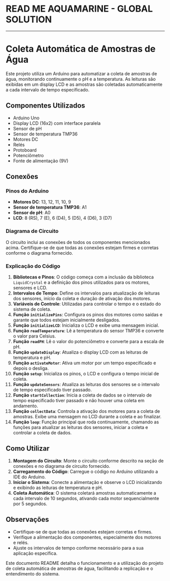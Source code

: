 # READ ME AQUAMARINE - GLOBAL SOLUTION
 
---
 
# Coleta Automática de Amostras de Água
 
Este projeto utiliza um Arduino para automatizar a coleta de amostras de água, monitorando continuamente o pH e a temperatura. As leituras são exibidas em um display LCD e as amostras são coletadas automaticamente a cada intervalo de tempo especificado.
 
## Componentes Utilizados
 
- Arduino Uno
- Display LCD (16x2) com interface paralela
- Sensor de pH
- Sensor de temperatura TMP36
- Motores DC
- Relés
- Protoboard
- Potenciômetro
- Fonte de alimentação (9V)
 
## Conexões
 
### Pinos do Arduino
 
- **Motores DC**: 13, 12, 11, 10, 9
- **Sensor de temperatura TMP36**: A1
- **Sensor de pH**: A0
- **LCD**: 8 (RS), 7 (E), 6 (D4), 5 (D5), 4 (D6), 3 (D7)
 
### Diagrama de Circuito
 
O circuito inclui as conexões de todos os componentes mencionados acima. Certifique-se de que todas as conexões estejam firmes e corretas conforme o diagrama fornecido.
 
### Explicação do Código
 
1. **Bibliotecas e Pinos**: O código começa com a inclusão da biblioteca `LiquidCrystal` e a definição dos pinos utilizados para os motores, sensores e LCD.
2. **Intervalos de Tempo**: Define os intervalos para atualização de leituras dos sensores, início da coleta e duração de ativação dos motores.
3. **Variáveis de Controle**: Utilizadas para controlar o tempo e o estado do sistema de coleta.
4. **Função `initializePins`**: Configura os pinos dos motores como saídas e garante que todos estejam inicialmente desligados.
5. **Função `initializeLCD`**: Inicializa o LCD e exibe uma mensagem inicial.
6. **Função `readTemperature`**: Lê a temperatura do sensor TMP36 e converte o valor para Celsius.
7. **Função `readPH`**: Lê o valor do potenciômetro e converte para a escala de pH.
8. **Função `updateDisplay`**: Atualiza o display LCD com as leituras de temperatura e pH.
9. **Função `activateMotor`**: Ativa um motor por um tempo especificado e depois o desliga.
10. **Função `setup`**: Inicializa os pinos, o LCD e configura o tempo inicial de coleta.
11. **Função `updateSensors`**: Atualiza as leituras dos sensores se o intervalo de tempo especificado tiver passado.
12. **Função `startCollection`**: Inicia a coleta de dados se o intervalo de tempo especificado tiver passado e não houver uma coleta em andamento.
13. **Função `collectData`**: Controla a ativação dos motores para a coleta de amostras. Exibe uma mensagem no LCD durante a coleta e ao finalizar.
14. **Função `loop`**: Função principal que roda continuamente, chamando as funções para atualizar as leituras dos sensores, iniciar a coleta e controlar a coleta de dados.
 
## Como Utilizar
 
1. **Montagem do Circuito**: Monte o circuito conforme descrito na seção de conexões e no diagrama de circuito fornecido.
2. **Carregamento do Código**: Carregue o código no Arduino utilizando a IDE do Arduino.
3. **Iniciar o Sistema**: Conecte a alimentação e observe o LCD inicializando e exibindo as leituras de temperatura e pH.
4. **Coleta Automática**: O sistema coletará amostras automaticamente a cada intervalo de 10 segundos, ativando cada motor sequencialmente por 5 segundos.
 
## Observações
 
- Certifique-se de que todas as conexões estejam corretas e firmes.
- Verifique a alimentação dos componentes, especialmente dos motores e relés.
- Ajuste os intervalos de tempo conforme necessário para a sua aplicação específica.
 
Este documento README detalha o funcionamento e a utilização do projeto de coleta automática de amostras de água, facilitando a replicação e o entendimento do sistema.
